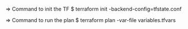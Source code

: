 
=> Command to init the TF
$ terraform init -backend-config=tfstate.conf 

=> Command to run the plan
$ terraform plan -var-file variables.tfvars 